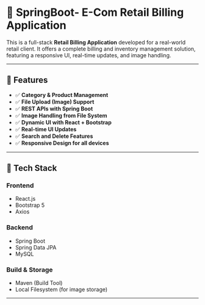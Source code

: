 # 🛒 SpringBoot- E-Com Retail Billing Application

This is a full-stack **Retail Billing Application** developed for a real-world retail client. It offers a complete billing and inventory management solution, featuring a responsive UI, real-time updates, and image handling.

---

## 🚀 Features

- ✅ **Category & Product Management**  
- ✅ **File Upload (Image) Support**  
- ✅ **REST APIs with Spring Boot**  
- ✅ **Image Handling from File System**  
- ✅ **Dynamic UI with React + Bootstrap**  
- ✅ **Real-time UI Updates**  
- ✅ **Search and Delete Features**  
- ✅ **Responsive Design for all devices**

---

## 🔧 Tech Stack

### Frontend
- React.js  
- Bootstrap 5  
- Axios

### Backend
- Spring Boot  
- Spring Data JPA  
- MySQL

### Build & Storage
- Maven (Build Tool)  
- Local Filesystem (for image storage)

---

